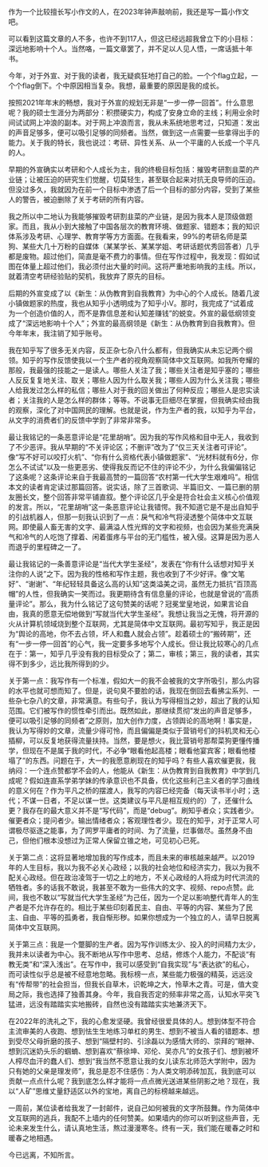 作为一个比较擅长写小作文的人，在2023年钟声敲响前，我还是写一篇小作文吧。

可以看到这篇文章的人不多，也许不到117人，但这已经远超我曾立下的小目标：深远地影响十个人。当然咯，一篇文章罢了，并不足以人见人悟，一席话抵十年书。

今年，对于外宣、对于我的读者，我无疑疯狂地打自己的脸。一个个flag立起，一个个flag倒下。个中原因相当复杂。我想，最重要的原因是我的成长。

按照2021年年末的畅想，我对于外宣的规划无非是“一步一停一回首”。什么意思呢？我的硕士生涯分为两部分：积攒硬实力，构成了安身立命的主线；利用业余时间试试网上冲浪的副本。对于网上冲浪而言，我从未系统地思考过，只知道：发出的声音足够多，便可以吸引足够的同频者。当然，做到这一点需要一些拿得出手的能力。关于我的特长，我也说过：考研、异性关系、从一个平庸的人长成一个平凡的人。

早期的外宣确实以考研和个人成长为主，我的终极目标包括：摧毁考研割韭菜的产业链；让被压迫的研究生们觉醒，切莫轻生，甚至联合起来对抗无良导师的压迫。但没过多久，我就因为在前一个目标中渗透了后一个目标的部分内容，受到了某些人的警告，被迫删除了关于考研的所有内容。

我之所以中二地认为我能够摧毁考研割韭菜的产业链，是因为我本人是顶级做题家。而且，我从小到大接触了中国各层次的教育环境、做题家、错题本；我的知识体系涉及考研、心理学、教育学等方方面面。在我看来，99%的考研名师是菜狗、某些大几十万粉的自媒体（某某学长、某某学姐、考研话题优秀回答者）几乎都是废物。超过他们，简直是毫不费力的事情。但在写作过程中，我发现：假如试图在体量上超过他们，我必须付出大量的时间。这将严重地影响我的主线。所以，就着清空考研经验贴的契机，我放弃了原先的目标。

后期的外宣变成了以《新生：从伪教育到自我教育》为中心的个人成长。随着几波小镇做题家的热度，我也从知乎小透明成为了知乎小V。那时，我完成了“试着成为一个创造价值的人，而不是靠信息差和认知差赚钱”的蜕变。外宣的最低纲领变成了“深远地影响十个人”；外宣的最高纲领是《新生：从伪教育到自我教育》。但今年年末，我注销了知乎账号。

我在知乎写了很多无关内容，反正杂七杂八什么都有，但我确实从未忘记两个纲领。知乎的写作反馈使我以一个生产者的视角观察简体中文互联网。如我所夸耀的那般，我最强的技能之一是读人。哪些人关注了我；哪些关注者是知乎塞的；哪些人反反复复地关注、取关；哪些人因为什么取关我；哪些人因为什么关注我；哪些人给我发过怎么样的私信；哪些人对于我的回关做出了何种反应；哪些人是忠实读者；关注我的人是怎么样的群体；等等。不说事无巨细尽在掌握，但我确实经由我的观察，深化了对中国网民的理解。也就是说，作为生产者的我，以知乎为平台，从文字的消费者们的反馈中学到了非常非常多。

最让我铭记的一条恶意评论是“花里胡哨”。因为我的写作风格和目中无人，我收到了不少恶评。我从早期的“不关评论区；不删评”改为了“仅三天关注者可评论”。像“写不好可以咬打火机”、“你有什么资格代表小镇做题家”、“光材料就有6分，你怎么不试试”以及一些更恶劣、使得我反而记不住的评论不少，为什么我偏偏铭记了这条呢？这条评论来自于我最高赞的一篇回答“农村第一代大学生艰难吗”。相信本文的读者肯定读过那篇回答。说实话，除了三首歌词、半篇旧文、一篇已删的朋友圈长文，整个回答非常平铺直叙。整个评论区几乎全是符合社会主义核心价值观的发言。所以，“花里胡哨”这一条恶意评论让我错愕。我不知道它是不是出自知乎的引战机器人，但那一刻我认识到了一点：戾气和冷气将浸透整个简体中文互联网。即使最人畜无害的文字、最满溢人性光辉的文字和视频，也会因为某些充满戾气和冷气的人吃饱了撑着、闲着蛋疼与平台的无门槛性，被入侵。这算是因为恶人而退乎的里程碑之一了。

最让我铭记的一条善意评论是“当代大学生圣经”，发表在“你有什么话想对知乎关注你的人说”之下。因为我的性格和写作主题，我也收到了不少好评。像“文笔好”、“谢谢”、“年纪轻轻具备这么高的认知”这类溢美之词，虽然无力抵抗“百顶高帽”的人性，但我确实一笑而过。我更期待含有信息量的评论，也就是曾说的“高质量评论”。那么，我为什么铭记了这句赞美的话呢？冠冕堂皇地说，如果言论自由，我真的愿意无偿地做到“写就当代大学生圣经”。我想让我当之无愧，将开源的火从计算机领域烧到整个互联网，尤其是简体中文互联网。最初写知乎，我正是因为“舆论的高地，你不去占领，坏人和蠢人就会占领”。趁着硕士的“搬砖期”，还有“一步一停一回首”的心气，我一定要多多地写个人成长。但让我比较寒心的几点在于：第一，知乎几乎没有我的目标受众了；第二，审核；第三，我的读者，其实得不到多少，远比我所得到的少。

关于第一点：我写作有一个标准，假如大一的我不会被我的文字所吸引，那么内容的水平也就可想而知了。但是，说句臭不要脸的话，我现在倒回去看拂尘系列、一些杂七杂八的文章，非常满意。有些句子，我认为写得相当之妙，超出了我的认知范围。它们被写作的惯性牵引而出。既然如此，那继续贯彻“发出的声音足够多，便可以吸引足够的同频者”之原则，加大创作力度，占领舆论的高地啊！事实是，我认为写得妙的文章，流量少得可怜，而且偏偏是类似于营销号们的抖机灵和无心插柳，可以反复地获得流量扶持。当然，要是想火，我比营销号那帮菜狗更懂传播学，但现在不是属于我的时代，不必争“眼看他起高楼；眼看他宴宾客；眼看他楼塌了”的东西。问题在于，大一的我愿意刷现在的知乎吗？有些人喜欢催更我，我纳闷：一个连点赞都学不会的人，他能从《新生：从伪教育到自我教育》中学到几成呢？假如连直系学弟学妹的传承意识也不具备，优化这些利己主义者的学习曲线的意义何在？作为平凡之桥的摆渡人，我写的内容已经完备（每天读书半小时；迭代；不谋一日者，不足以谋一世。这类建议与平凡是相互规约的）了，还催什么更？我存在的最大意义并不是“写代码”，而是“debug”。刷知乎者众；实践者少。催更者众；提问者少。输出情绪者众；客观理性者少。现在的知乎，对于正常人可谓极尽驱逐之能事，为了网罗平庸者的时间、为了流量，烂事做尽。虽然身不由己，但他们根本没想过为正常人保留立锥之地，可见初心已死。

关于第二点：这将显著地增加我的写作成本，而且未来的审核越来越严。以2019年的人生目标，我以为我不必关心政经；以我的社会地位和经济实力，我以为我不配关心政经。但在政治凌驾于一切之上的地方，不关心政经的人将成为时代洪流的牺牲者。多的话我不敢说，我甚至不敢为一些伟大的文字、视频、repo点赞。此间，我也不敢以“写就当代大学生圣经”为己任，因为一个足以影响整代青年人的生产者是不允许存在的。相比于某些印刻着民主、自由、平等的内容、某些为了民主、自由、平等的孤勇者，我自惭形秽。如果你想成为一个独立的人，请早日脱离简体中文互联网。

关于第三点：我是一个蹩脚的生产者。因为写作训练太少、投入的时间精力太少，我并未以读者为中心。我不断地从写作中思考、总结，修炼个人能力，不配谈“有教无类”和“深入浅出”。在写作中，我可以感受到“自我实现”与“表达欲”的私心，而可读性似乎总是被不经意地忽略。我标榜一点，某些能力极强的精英，远远没有“传帮带”的社会担当，但我长自草木，识乾坤之大，怜草木之青。可是，值大变局之际，我也选择了独善其身。今年，我自我否定的频率非常之高，认知水平突飞猛进，远没有踏踏实实地搬砖，自然也没有踏踏实实地兼济天下。

在2022年的洗礼之下，我的心愈发坚硬。我曾经很爱具体的人。想到体型不符合主流审美的人夜跑、想到怯生生地练习单杠的男生、想到不被当人看的错题本、想到受尽父母折磨的孩子、想到“隔壁村的、引涂磊以为感情大师的、崇拜的”眼神、想到沉迷奶头乐的蝈蝻、想到喜欢“蔡徐坤、邓伦、吴亦凡”的女孩子们、想到被坏人榨尽血汗的蠢人们、想到“我当然不愿意让我的女儿读东北师范大学附中，因为只有她的父亲是理发师”，我总是忍不住感伤：为人类文明添砖加瓦，我到底可以贡献一点点什么呢？我到底怎么样才能将一点点微光送进某些阴影之地？现在，我以“人矿”思维丈量舒适区以外的宝地，离自己的标榜越来越远。

一周前，某位读者给我发了一封邮件，说自己如何被我的文字所鼓舞。作为简体中文互联网的逃兵，我配不上墙内的任何赞美。如果墙内的你可以听到这些声音，无论未来发生什么，请认真地生活，熬过漫漫寒冬。终有一天，我们能在暖春之时和暖春之地相遇。

今已远离，不知所言。